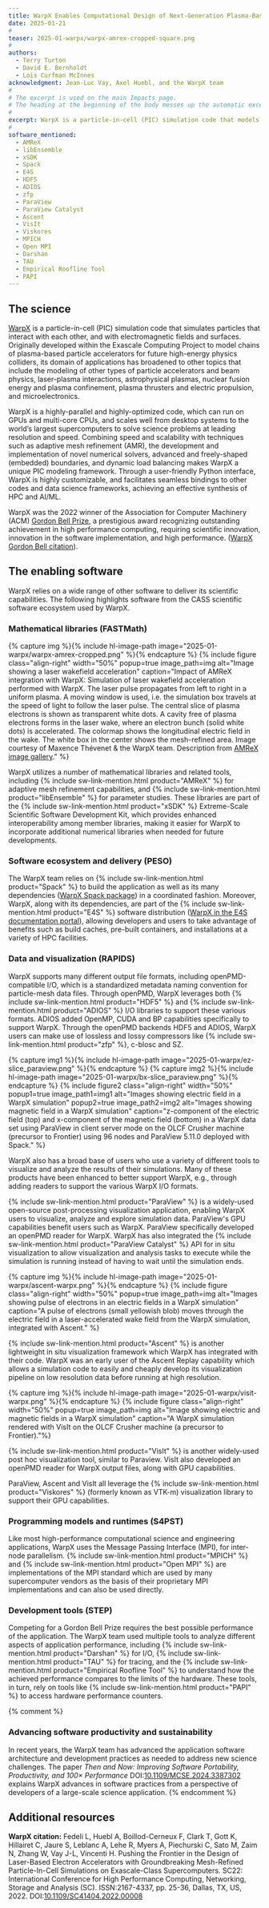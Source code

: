 ```yaml
---
title: WarpX Enables Computational Design of Next-Generation Plasma-Based Accelerators
date: 2025-01-21
#
teaser: 2025-01-warpx/warpx-amrex-cropped-square.png
#
authors:
  - Terry Turton
  - David E. Bernholdt
  - Lois Curfman McInnes
acknowledgment: Jean-Luc Vay, Axel Huebl, and the WarpX team
#
# The excerpt is used on the main Impacts page.
# The heading at the beginning of the body messes up the automatic excerpting process.
#  
excerpt: WarpX is a particle-in-cell (PIC) simulation code that models the motion of charged particles or plasma. WarpX is used to model chains of plasma-based particle accelerators for future high-energy physics colliders – table-top particle accelerators. These table-top accelerators can be used in both scientific and medical applications.
#
software_mentioned:
  - AMReX
  - libEnsemble
  - xSDK
  - Spack
  - E4S
  - HDF5
  - ADIOS
  - zfp
  - ParaView
  - ParaView Catalyst
  - Ascent
  - VisIt
  - Viskores
  - MPICH
  - Open MPI
  - Darshan
  - TAU
  - Empirical Roofline Tool
  - PAPI
---
```

## The science

[WarpX](https://ecp-warpx.github.io/) is a particle-in-cell (PIC) simulation code that simulates particles that interact with each other, and with electromagnetic fields and surfaces. Originally developed within the Exascale Computing Project to model chains of plasma-based particle accelerators for future high-energy physics colliders, its domain of applications has broadened to other topics that include the modeling of other types of particle accelerators and beam physics, laser-plasma interactions, astrophysical plasmas, nuclear fusion energy and plasma confinement, plasma thrusters and electric propulsion, and microelectronics.

WarpX is a highly-parallel and highly-optimized code, which can run on GPUs and multi-core CPUs, and scales well from desktop systems to the world’s largest supercomputers to solve science problems at leading resolution and speed. Combining speed and scalability with techniques such as adaptive mesh refinement (AMR),  the development and implementation of novel numerical solvers, advanced and freely-shaped (embedded) boundaries, and dynamic load balancing makes WarpX a unique PIC modeling framework. Through a user-friendly Python interface, WarpX is highly customizable, and facilitates seamless bindings to other codes and data science frameworks, achieving an effective synthesis of HPC and AI/ML.

WarpX was the 2022 winner of the Association for Computer Machinery (ACM) [Gordon Bell Prize](https://awards.acm.org/bell), a prestigious award recognizing outstanding achievement in high performance computing, requiring scientific innovation, innovation in the software implementation, and high performance.  ([WarpX Gordon Bell citation](https://doi.org/10.1109/SC41404.2022.00008)).

## The enabling software

WarpX relies on a wide range of other software to deliver its scientific capabilities.  The following highlights software from the CASS scientific software ecosystem used by WarpX. 

### Mathematical libraries (FASTMath)

{% capture img %}{% include hl-image-path image="2025-01-warpx/warpx-amrex-cropped.png" %}{% endcapture %}
{% include figure class="align-right" width="50%" popup=true image_path=img alt="Image showing a laser wakefield acceleration" caption="Impact of AMReX integration with WarpX: Simulation of laser wakefield acceleration performed with WarpX. The laser pulse propagates from left to right in a uniform plasma. A moving window is used, i.e. the simulation box travels at the speed of light to follow the laser pulse. The central slice of plasma electrons is shown as transparent white dots. A cavity free of plasma electrons forms in the laser wake, where an electron bunch (solid white dots) is accelerated. The colormap shows the longitudinal electric field in the wake. The white box in the center shows the mesh-refined area.  Image courtesy of Maxence Thévenet & the WarpX team.  Description from [AMReX image gallery](https://amrex-codes.github.io/amrex/gallery.html)." %}

WarpX utilizes a number of mathematical libraries and related tools, including {% include sw-link-mention.html product="AMReX" %} for adaptive mesh refinement capabilities, and {% include sw-link-mention.html product="libEnsemble" %} for parameter studies.  These libraries are part of the {% include sw-link-mention.html product="xSDK" %} Extreme-Scale Scientific Software Development Kit, which provides enhanced interoperability among member libraries, making it easier for WarpX to incorporate additional numerical libraries when needed for future developments.

### Software ecosystem and delivery (PESO)

The WarpX team relies on {% include sw-link-mention.html product="Spack" %} to build the application as well as its many dependencies ([WarpX Spack package](https://packages.spack.io/package.html?name=warpx)) in a coordinated fashion.  Moreover, WarpX, along with its dependencies, are part of the {% include sw-link-mention.html product="E4S" %} software distribution ([WarpX in the E4S documentation portal](https://e4s-project.github.io/DocPortal.html?search=WARPX)), allowing developers and users to take advantage of benefits such as build caches, pre-built containers, and installations at a variety of HPC facilities.

### Data and visualization (RAPIDS)

WarpX supports many different output file formats, including openPMD-compatible I/O, which is a standardized metadata naming convention for particle-mesh data files.  Through openPMD, WarpX leverages both {% include sw-link-mention.html product="HDF5" %} and {% include sw-link-mention.html product="ADIOS" %} I/O libraries to support these various formats. ADIOS added OpenMP, CUDA and BP capabilities specifically to support WarpX. Through the openPMD backends HDF5 and ADIOS, WarpX users can make use of lossless and lossy compressors like {% include sw-link-mention.html product="zfp" %}, c-blosc and SZ.

{% capture img1 %}{% include hl-image-path image="2025-01-warpx/ez-slice_paraview.png" %}{% endcapture %}
{% capture img2 %}{% include hl-image-path image="2025-01-warpx/bx-slice_paraview.png" %}{% endcapture %}
{% include figure2 class="align-right" width="50%"
  popup1=true image_path1=img1 alt="Images showing electric field in a WarpX simulation"
  popup2=true image_path2=img2 alt="Images showing magnetic field in a WarpX simulation"
  caption="z-component of the electric field (top) and x-component of the magnetic field (bottom) in a WarpX data set using ParaView in client server mode on the OLCF Crusher machine (precursor to Frontier) using 96 nodes and ParaView 5.11.0 deployed with Spack." %}

WarpX also has a broad base of users who use a variety of different tools to visualize and analyze the results of their simulations.  Many of these products have been enhanced to better support WarpX, e.g., through adding readers to support the various WarpX I/O formats.

{% include sw-link-mention.html product="ParaView" %} is a widely-used open-source post-processing visualization application, enabling WarpX users to visualize, analyze and explore simulation data.  ParaView's GPU capabilities benefit users such as WarpX.  ParaView specifically developed an openPMD reader for WarpX. WarpX has also integrated the {% include sw-link-mention.html product="ParaView Catalyst" %} API for in situ visualization to allow visualization and analysis tasks to execute while the simulation is running instead of having to wait until the simulation ends.

{% capture img %}{% include hl-image-path image="2025-01-warpx/ascent-warpx.png" %}{% endcapture %}
{% include figure class="align-right" width="50%" popup=true image_path=img alt="Images showing pulse of electrons in an electric fields in a WarpX simulation" caption="A pulse of electrons (small yellowish blob) moves through the electric field in a laser-accelerated wake field from the WarpX simulation, integrated with Ascent." %}

{% include sw-link-mention.html product="Ascent" %} is another lightweight in situ visualization framework which WarpX has integrated with their code.  WarpX was an early user of the Ascent Replay capability which allows a simulation code to easily and cheaply develop its visualization pipeline on low resolution data before running at high resolution.  

{% capture img %}{% include hl-image-path image="2025-01-warpx/visit-warpx.png" %}{% endcapture %}
{% include figure class="align-right" width="50%" popup=true image_path=img alt="Image showing electric and magnetic fields in a WarpX simulation" 
  caption="A WarpX simulation rendered with VisIt on the OLCF Crusher machine (a precursor to Frontier)."%}

{% include sw-link-mention.html product="VisIt" %} is another widely-used post hoc visualization tool, similar to Paraview.  VisIt also developed an openPMD reader for WarpX output files, along with GPU capabilities.

ParaView, Ascent and VisIt all leverage the {% include sw-link-mention.html product="Viskores" %} (formerly known as VTK-m) visualization library to support their GPU capabilities.  

### Programming models and runtimes (S4PST)

Like most high-performance computational science and engineering applications, WarpX uses the Message Passing Interface (MPI), for inter-node parallelism.  {% include sw-link-mention.html product="MPICH" %} and {% include sw-link-mention.html product="Open MPI" %} are implementations of the MPI standard which are used by many supercomputer vendors as the basis of their proprietary MPI implementations and can also be used directly.

### Development tools (STEP)

Competing for a Gordon Bell Prize requires the best possible performance of the application.  The WarpX team used multiple tools to analyze different aspects of application performance, including {% include sw-link-mention.html product="Darshan" %} for I/O, {% include sw-link-mention.html product="TAU" %} for tracing, and the {% include sw-link-mention.html product="Empirical Roofline Tool" %} to understand how the achieved performance compares to the limits of the hardware.  These tools, in turn, rely on tools like {% include sw-link-mention.html product="PAPI" %} to access hardware performance counters.

{% comment %}
### Advancing software productivity and sustainability

In recent years, the WarpX team has advanced the application software architecture and development practices as needed to address new science challenges. The paper *Then and Now: Improving Software Portability, Productivity, and 100× Performance* DOI:[10.1109/MCSE.2024.3387302](https://doi.org/10.1109/MCSE.2024.3387302) explains WarpX advances in software practices from a perspective of developers of a large-scale science application.
{% endcomment %}

## Additional resources

**WarpX citation:** Fedeli L, Huebl A, Boillod-Cerneux F, Clark T, Gott K, Hillairet C, Jaure S, Leblanc A, Lehe R, Myers A, Piechurski C, Sato M, Zaim N, Zhang W, Vay J-L, Vincenti H. Pushing the Frontier in the Design of Laser-Based Electron Accelerators with Groundbreaking Mesh-Refined Particle-In-Cell Simulations on Exascale-Class Supercomputers. SC22: International Conference for High Performance Computing, Networking, Storage and Analysis (SC). ISSN:2167-4337, pp. 25-36, Dallas, TX, US, 2022. DOI:[10.1109/SC41404.2022.00008](https://doi.org/10.1109/SC41404.2022.00008)